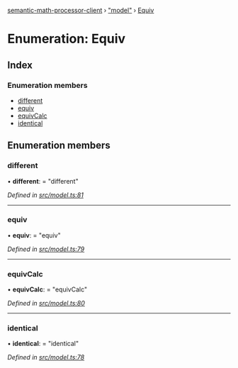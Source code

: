 [semantic-math-processor-client](../README.md) › ["model"](../modules/_model_.md) › [Equiv](_model_.equiv.md)

# Enumeration: Equiv

## Index

### Enumeration members

* [different](_model_.equiv.md#different)
* [equiv](_model_.equiv.md#equiv)
* [equivCalc](_model_.equiv.md#equivcalc)
* [identical](_model_.equiv.md#identical)

## Enumeration members

###  different

• **different**: = "different"

*Defined in [src/model.ts:81](https://github.com/softaria/semantic-math-processor-client/blob/6b56c1b/src/model.ts#L81)*

___

###  equiv

• **equiv**: = "equiv"

*Defined in [src/model.ts:79](https://github.com/softaria/semantic-math-processor-client/blob/6b56c1b/src/model.ts#L79)*

___

###  equivCalc

• **equivCalc**: = "equivCalc"

*Defined in [src/model.ts:80](https://github.com/softaria/semantic-math-processor-client/blob/6b56c1b/src/model.ts#L80)*

___

###  identical

• **identical**: = "identical"

*Defined in [src/model.ts:78](https://github.com/softaria/semantic-math-processor-client/blob/6b56c1b/src/model.ts#L78)*
